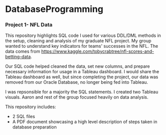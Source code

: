 # DatabaseProgramming
### Project 1- NFL Data
This repository highlights SQL code I used for various DDL/DML methods in the setup, cleaning and analysis of my graduate NFL project. My group wanted to understand key indicators for teams' successes in the NFL. The data comes from https://www.kaggle.com/tobycrabtree/nfl-scores-and-betting-data.

Our SQL code helped cleaned the data, set new columns, and prepare necessary information for usage in a Tableau dashboard. I would share the Tableau dashboard as well, but since completing the project, our data was removed from our Oracle Database, no longer being fed into Tableau. 

I was repsonsible for a majority the SQL statements. I created two Tableau visuals. Aaron and rest of the group focused heavily on data analysis.

This repository includes:
- 2 SQL files
- A PDF document showcasing a high level description of steps taken in database preparation
